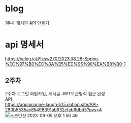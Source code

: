 # blog
1주차 게시판 API 만들기

# api 명세서
https://velog.io/@ksw270/2023.08.28-Spring-%EC%97%B0%EC%8A%B5%ED%95%98%EA%B8%B0-1


## 2주차
2주차 로그인 회원가입, 게시글 JWT토큰방식 접근 완성<br>
API<br>
https://aquamarine-laugh-515.notion.site/API-280b5535ae85498391ab932efab6dbd5?pvs=4<br>
![스크린샷 2023-09-05 오후 1 50 46](https://github.com/dewey-89/blog/assets/140939516/6fae09a2-88d5-401b-a616-f2e5e32df21d)


